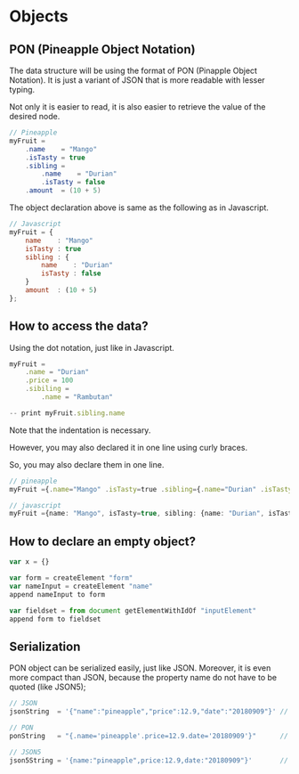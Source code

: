 # Objects
## PON (Pineapple Object Notation)
The data structure will be using the format of PON (Pinapple Object Notation). It is just a variant of JSON that is more readable with lesser typing.

Not only it is easier to read, it is also easier to retrieve the value of the desired node.

```java
// Pineapple 
myFruit =
    .name    = "Mango" 
    .isTasty = true
    .sibling =
        .name    = "Durian"
        .isTasty = false
    .amount  = (10 + 5)
```

The object declaration above is same as the following as in Javascript.
```js
// Javascript
myFruit = {
    name    : "Mango" 
    isTasty : true
    sibling : {
        name    : "Durian"
        isTasty : false
    }
    amount  : (10 + 5)
};
```

## How to access the data?
Using the dot notation, just like in Javascript.
```js
myFruit = 
    .name = "Durian"
    .price = 100
    .sibiling =
        .name = "Rambutan"

-- print myFruit.sibling.name
```

Note that the indentation is necessary.

However, you may also declared it in one line using curly braces.

So, you may also declare them in one line. 
```ts
// pineapple
myFruit ={.name="Mango" .isTasty=true .sibling={.name="Durian" .isTasty=false .sibling=null}}

// javascript
myFruit ={name: "Mango", isTasty=true, sibling: {name: "Durian", isTasty: false, sibling: null}}
```


## How to declare an empty object?
```js
var x = {}
```







```js
var form = createElement "form"
var nameInput = createElement "name"
append nameInput to form

var fieldset = from document getElementWithIdOf "inputElement"
append form to fieldset

```

## Serialization
PON object can be serialized easily, just like JSON. Moreover, it is even more compact than JSON, because the property name do not have to be quoted (like JSON5);
```js
// JSON
jsonString  = '{"name":"pineapple","price":12.9,"date":"20180909"}' // 51 characters

// PON
ponString   = "{.name='pineapple'.price=12.9.date='20180909'}"      // 46 characters

// JSON5
json5String = '{name:"pineapple",price:12.9,date:"20180909"}'       // 45 characters
```